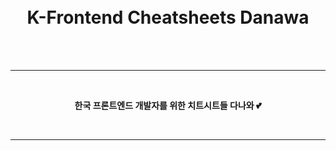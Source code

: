 <h1 align="center">
  <br>
  K-Frontend Cheatsheets Danawa
</h1>

<br>
<br>

---

<br>
<p align="center">
	<strong>한국 프론트엔드 개발자를 위한 치트시트들 다나와 💕</strong>
</p>
<br>

---



